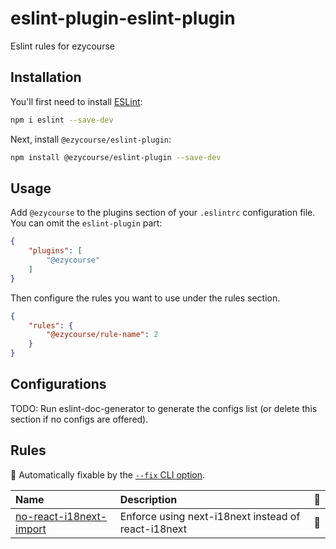 # eslint-plugin-eslint-plugin

Eslint rules for ezycourse

## Installation

You'll first need to install [ESLint](https://eslint.org/):

```sh
npm i eslint --save-dev
```

Next, install `@ezycourse/eslint-plugin`:

```sh
npm install @ezycourse/eslint-plugin --save-dev
```

## Usage

Add `@ezycourse` to the plugins section of your `.eslintrc` configuration file. You can omit the `eslint-plugin` part:

```json
{
    "plugins": [
        "@ezycourse"
    ]
}
```

Then configure the rules you want to use under the rules section.

```json
{
    "rules": {
        "@ezycourse/rule-name": 2
    }
}
```

## Configurations

<!-- begin auto-generated configs list -->
TODO: Run eslint-doc-generator to generate the configs list (or delete this section if no configs are offered).
<!-- end auto-generated configs list -->

## Rules

<!-- begin auto-generated rules list -->

🔧 Automatically fixable by the [`--fix` CLI option](https://eslint.org/docs/user-guide/command-line-interface#--fix).

| Name                                                             | Description                                         | 🔧 |
| :--------------------------------------------------------------- | :-------------------------------------------------- | :- |
| [no-react-i18next-import](docs/rules/no-react-i18next-import.md) | Enforce using next-i18next instead of react-i18next | 🔧 |

<!-- end auto-generated rules list -->
